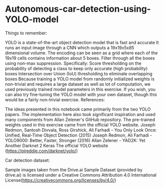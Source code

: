 # Autonomous-car-detection-using-YOLO-model
Things to remember:

YOLO is a state-of-the-art object detection model that is fast and accurate
It runs an input image through a CNN which outputs a 19x19x5x85 dimensional volume.
The encoding can be seen as a grid where each of the 19x19 cells contains information about 5 boxes.
Filter through all the boxes using non-max suppression. Specifically:
Score thresholding on the probability of detecting a class to keep only accurate (high probability) boxes
Intersection over Union (IoU) thresholding to eliminate overlapping boxes
Because training a YOLO model from randomly initialized weights is non-trivial and requires a large dataset as well as lot of computation, we used previously trained model parameters in this exercise. If you wish, you can also try fine-tuning the YOLO model with your own dataset, though this would be a fairly non-trivial exercise.
References:

The ideas presented in this notebook came primarily from the two YOLO papers. The implementation here also took significant inspiration and used many components from Allan Zelener's GitHub repository. The pre-trained weights used in this exercise came from the official YOLO website. Joseph Redmon, Santosh Divvala, Ross Girshick, Ali Farhadi - You Only Look Once: Unified, Real-Time Object Detection (2015) Joseph Redmon, Ali Farhadi - YOLO9000: Better, Faster, Stronger (2016) Allan Zelener - YAD2K: Yet Another Darknet 2 Keras The official YOLO website (https://pjreddie.com/darknet/yolo/)

Car detection dataset:

Sample images taken from the Drive.ai Sample Dataset (provided by drive.ai) is licensed under a Creative Commons Attribution 4.0 International License(https://creativecommons.org/licenses/by/4.0/)
